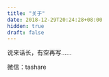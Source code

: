 ```yaml
---
title: "关于"
date: 2018-12-29T20:24:28+08:00
hidden: true
draft: false
---
```


说来话长，有空再写......

微信：tashare